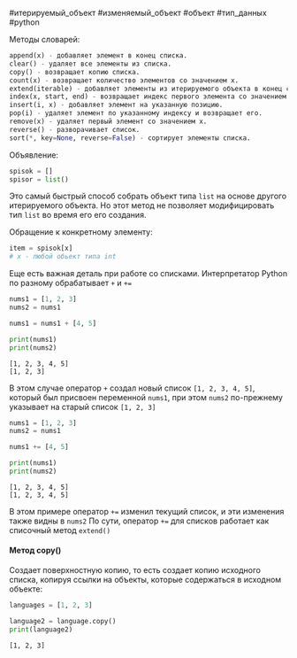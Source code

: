  #итерируемый_объект #изменяемый_объект #объект #тип_данных #python 


Методы словарей:
```python
append(x) - добавляет элемент в конец списка.
clear() - удаляет все элементы из списка.
copy() - возвращает копию списка.
count(x) - возвращает количество элементов со значением x.
extend(iterable) - добавляет элементы из итерируемого объекта в конец списка.
index(x, start, end) - возвращает индекс первого элемента со значением x.
insert(i, x) - добавляет элемент на указанную позицию.
pop(i) - удаляет элемент по указанному индексу и возвращает его.
remove(x) - удаляет первый элемент со значением x.
reverse() - разворачивает список.
sort(*, key=None, reverse=False) - сортирует элементы списка.
```

Объявление:
```python
spisok = []
spisor = list()
```
Это самый быстрый способ собрать объект типа `list` на основе другого итерируемого объекта. Но этот метод не позволяет модифицировать тип `list` во время его его создания.

Обращение к конкретному элементу:
```python
item = spisok[x]
# x - любой обьект типа int
```


Еще есть важная деталь при работе со списками. Интерпретатор Python по разному обрабатывает `+`  и `+=`
```python
nums1 = [1, 2, 3]
nums2 = nums1

nums1 = nums1 + [4, 5]

print(nums1)
print(nums2)
```
```
[1, 2, 3, 4, 5]
[1, 2, 3]
```
В этом случае оператор `+` создал новый список `[1, 2, 3, 4, 5]`, который был присвоен переменной `nums1`, при этом `nums2` по-прежнему указывает на старый список `[1, 2, 3]`

```python
nums1 = [1, 2, 3]
nums2 = nums1

nums1 += [4, 5]

print(nums1)
print(nums2)
```
```
[1, 2, 3, 4, 5]
[1, 2, 3, 4, 5]
```
В этом примере оператор `+=` изменил текущий список, и эти изменения также видны в `nums2`
По сути, оператор `+=` для списков работает как списочный метод `extend()`

#### Метод copy()
Создает поверхностную копию, то есть создает копию исходного списка, копируя ссылки на объекты, которые содержаться в исходном объекте:
```python
languages = [1, 2, 3]

language2 = language.copy()
print(language2)
```
```
[1, 2, 3]
```